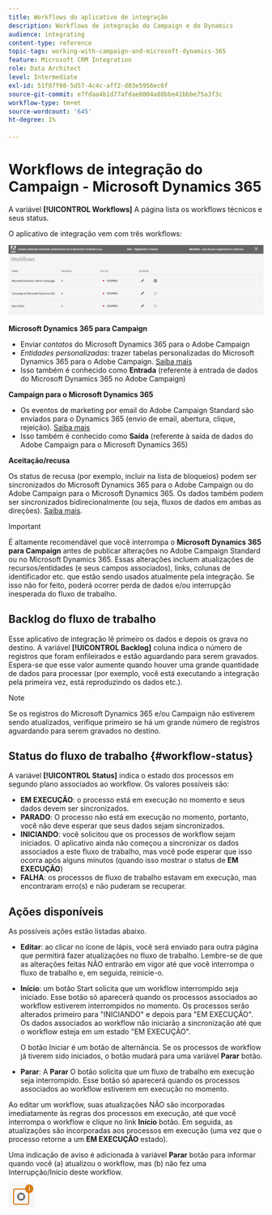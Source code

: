 ```yaml
---
title: Workflows do aplicativo de integração
description: Workflows de integração do Campaign e do Dynamics
audience: integrating
content-type: reference
topic-tags: working-with-campaign-and-microsoft-dynamics-365
feature: Microsoft CRM Integration
role: Data Architect
level: Intermediate
exl-id: 51f07f08-5d57-4c4c-aff2-d03e5956ec6f
source-git-commit: e7fdaa4b1d77afdae8004a88bbe41bbbe75a3f3c
workflow-type: tm+mt
source-wordcount: '645'
ht-degree: 1%

---
```


# Workflows de integração do Campaign - Microsoft Dynamics 365

A variável **[!UICONTROL Workflows]** A página lista os workflows técnicos e seus status.

O aplicativo de integração vem com três workflows:

![](assets/do-not-localize/d365-to-acs-ui-page-workflows.png)

**Microsoft Dynamics 365 para Campaign**
* Enviar *contatos* do Microsoft Dynamics 365 para o Adobe Campaign
* *Entidades personalizadas*: trazer tabelas personalizadas do Microsoft Dynamics 365 para o Adobe Campaign. [Saiba mais](../../integrating/using/d365-acs-using-the-integration.md#data-flows)
* Isso também é conhecido como **Entrada** (referente à entrada de dados do Microsoft Dynamics 365 no Adobe Campaign)

**Campaign para o Microsoft Dynamics 365**
* Os eventos de marketing por email do Adobe Campaign Standard são enviados para o Dynamics 365 (envio de email, abertura, clique, rejeição). [Saiba mais](../../integrating/using/d365-acs-using-the-integration.md#email-marketing-event-flow)
* Isso também é conhecido como **Saída** (referente à saída de dados do Adobe Campaign para o Microsoft Dynamics 365)

**Aceitação/recusa**

Os status de recusa (por exemplo, incluir na lista de bloqueios) podem ser sincronizados do Microsoft Dynamics 365 para o Adobe Campaign ou do Adobe Campaign para o Microsoft Dynamics 365. Os dados também podem ser sincronizados bidirecionalmente (ou seja, fluxos de dados em ambas as direções). [Saiba mais](../../integrating/using/d365-acs-self-service-app-data-sync.md#opt-in-out-wf).

>[!IMPORTANT]
>
>É altamente recomendável que você interrompa o **Microsoft Dynamics 365 para Campaign** antes de publicar alterações no Adobe Campaign Standard ou no Microsoft Dynamics 365. Essas alterações incluem atualizações de recursos/entidades (e seus campos associados), links, colunas de identificador etc. que estão sendo usados atualmente pela integração. Se isso não for feito, poderá ocorrer perda de dados e/ou interrupção inesperada do fluxo de trabalho.

## Backlog do fluxo de trabalho

Esse aplicativo de integração lê primeiro os dados e depois os grava no destino. A variável **[!UICONTROL Backlog]** coluna indica o número de registros que foram enfileirados e estão aguardando para serem gravados. Espera-se que esse valor aumente quando houver uma grande quantidade de dados para processar (por exemplo, você está executando a integração pela primeira vez, está reproduzindo os dados etc.).

>[!NOTE]
>Se os registros do Microsoft Dynamics 365 e/ou Campaign não estiverem sendo atualizados, verifique primeiro se há um grande número de registros aguardando para serem gravados no destino.
>

## Status do fluxo de trabalho {#workflow-status}

A variável **[!UICONTROL Status]** indica o estado dos processos em segundo plano associados ao workflow. Os valores possíveis são:

* **EM EXECUÇÃO**: o processo está em execução no momento e seus dados devem ser sincronizados.
* **PARADO**: O processo não está em execução no momento, portanto, você não deve esperar que seus dados sejam sincronizados.
* **INICIANDO**: você solicitou que os processos de workflow sejam iniciados. O aplicativo ainda não começou a sincronizar os dados associados a este fluxo de trabalho, mas você pode esperar que isso ocorra após alguns minutos (quando isso mostrar o status de **EM EXECUÇÃO**)
* **FALHA**: os processos de fluxo de trabalho estavam em execução, mas encontraram erro(s) e não puderam se recuperar.

## Ações disponíveis

As possíveis ações estão listadas abaixo.

* **Editar**: ao clicar no ícone de lápis, você será enviado para outra página que permitirá fazer atualizações no fluxo de trabalho. Lembre-se de que as alterações feitas NÃO entrarão em vigor até que você interrompa o fluxo de trabalho e, em seguida, reinicie-o.

* **Início**: um botão Start solicita que um workflow interrompido seja iniciado. Esse botão só aparecerá quando os processos associados ao workflow estiverem interrompidos no momento. Os processos serão alterados primeiro para &quot;INICIANDO&quot; e depois para &quot;EM EXECUÇÃO&quot;. Os dados associados ao workflow não iniciarão a sincronização até que o workflow esteja em um estado &quot;EM EXECUÇÃO&quot;.

  O botão Iniciar é um botão de alternância. Se os processos de workflow já tiverem sido iniciados, o botão mudará para uma variável **Parar** botão.

* **Parar**: A **Parar** O botão solicita que um fluxo de trabalho em execução seja interrompido. Esse botão só aparecerá quando os processos associados ao workflow estiverem em execução no momento.

Ao editar um workflow, suas atualizações NÃO são incorporadas imediatamente às regras dos processos em execução, até que você interrompa o workflow e clique no link **Início** botão. Em seguida, as atualizações são incorporadas aos processos em execução (uma vez que o processo retorne a um **EM EXECUÇÃO** estado).

Uma indicação de aviso é adicionada à variável **Parar** botão para informar quando você (a) atualizou o workflow, mas (b) não fez uma Interrupção/Início deste workflow.

![](assets/do-not-localize/d365-to-acs-icon-stop-with-changes.png)
